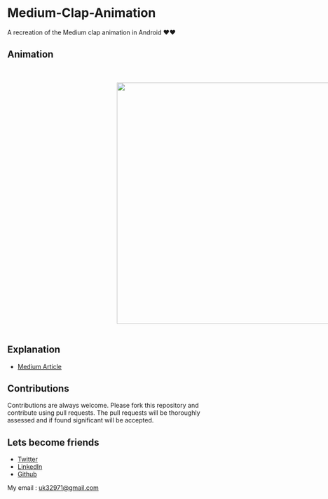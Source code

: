 # Medium-Clap-Animation
A recreation of the Medium clap animation in Android ❤️❤️


## Animation

<br><br>
<img height=550 width=490 hspace=250 src="https://github.com/usman18/Medium-Clap-Animation/blob/master/Screenshots/final_clap.gif"/>
<br><br>

## Explanation

- [Medium Article](https://link.medium.com/zwE3OvqE9X)

## Contributions
Contributions are always welcome. Please fork this repository and contribute using pull requests. The pull requests will be thoroughly assessed and if found significant will be accepted.

## Lets become friends
- [Twitter](https://www.twitter.com/khan_usman_18)
- [LinkedIn](https://www.linkedin.com/in/usman-khan-7b04b1138)
- [Github](https://github.com/usman18)

My email : uk32971@gmail.com
